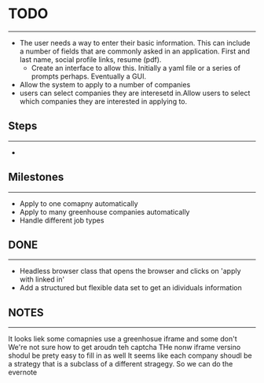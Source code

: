 # TODO
---
* The user needs a way to enter their basic information. This can include a number of fields that are commonly asked in an application. First and last name, social profile links, resume (pdf).
  * Create an interface to allow this. Initially a yaml file or a series of prompts perhaps. Eventually a GUI.
* Allow the system to apply to a number of companies
* users can select companies they are interesetd in.Allow users to select which companies they are interested in applying to.


## Steps
---
*

## Milestones
---
* Apply to one comapny automatically
* Apply to many greenhouse companies automatically
* Handle different job types


## DONE
---
* Headless browser class that opens the browser and clicks on 'apply with linked
in'
* Add a structured but flexible data set to get an idividuals information

## NOTES
---
It looks liek some comapnies use a greenhosue iframe and some don't
We're not sure how to get aroudn teh captcha
THe nonw iframe versino shodul be prety easy to fill in as well
It seems like each company shoudl be a strategy that is a subclass of a different stragegy. So we can do the evernote